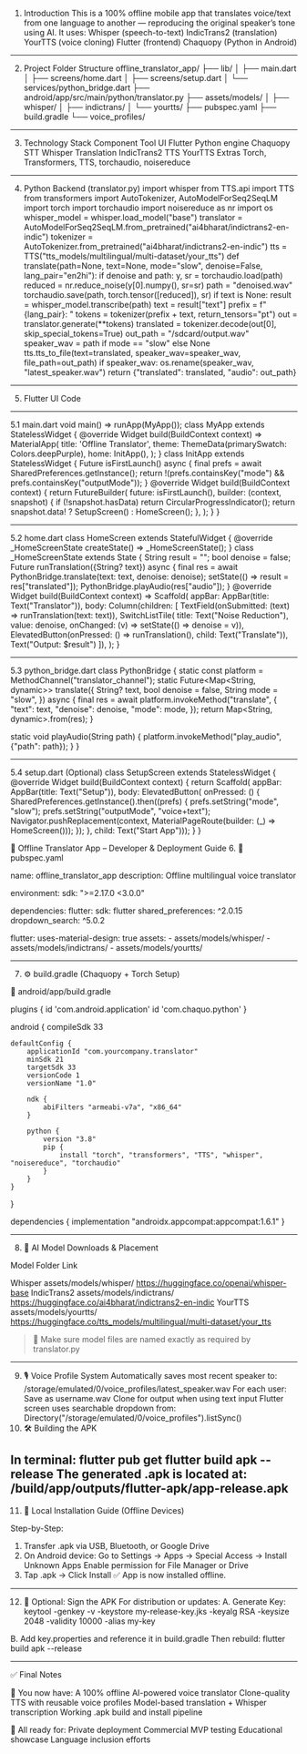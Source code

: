 1. Introduction
This is a 100% offline mobile app that translates voice/text from one language to another — reproducing the original speaker’s tone using AI.
It uses:
Whisper (speech-to-text)
IndicTrans2 (translation)
YourTTS (voice cloning)
Flutter (frontend)
Chaquopy (Python in Android)


---

2. Project Folder Structure
offline_translator_app/
├── lib/
│   ├── main.dart
│   ├── screens/home.dart
│   ├── screens/setup.dart
│   └── services/python_bridge.dart
├── android/app/src/main/python/translator.py
├── assets/models/
│   ├── whisper/
│   ├── indictrans/
│   └── yourtts/
├── pubspec.yaml
├── build.gradle
└── voice_profiles/


---

3. Technology Stack
Component	Tool
UI	Flutter
Python engine	Chaquopy
STT	Whisper
Translation	IndicTrans2
TTS	YourTTS
Extras	Torch, Transformers, TTS, torchaudio, noisereduce



---

4. Python Backend (translator.py)
import whisper
from TTS.api import TTS
from transformers import AutoTokenizer, AutoModelForSeq2SeqLM
import torch
import torchaudio
import noisereduce as nr
import os
whisper_model = whisper.load_model("base")
translator = AutoModelForSeq2SeqLM.from_pretrained("ai4bharat/indictrans2-en-indic")
tokenizer = AutoTokenizer.from_pretrained("ai4bharat/indictrans2-en-indic")
tts = TTS("tts_models/multilingual/multi-dataset/your_tts")
def translate(path=None, text=None, mode="slow", denoise=False, lang_pair="en2hi"):
    if denoise and path:
        y, sr = torchaudio.load(path)
        reduced = nr.reduce_noise(y[0].numpy(), sr=sr)
        path = "denoised.wav"
        torchaudio.save(path, torch.tensor([reduced]), sr)
    if text is None:
        result = whisper_model.transcribe(path)
        text = result["text"]
    prefix = f"{lang_pair}: "
    tokens = tokenizer(prefix + text, return_tensors="pt")
    out = translator.generate(**tokens)
    translated = tokenizer.decode(out[0], skip_special_tokens=True)
    out_path = "/sdcard/output.wav"
    speaker_wav = path if mode == "slow" else None
    tts.tts_to_file(text=translated, speaker_wav=speaker_wav, file_path=out_path)
    if speaker_wav:
        os.rename(speaker_wav, "latest_speaker.wav")
    return {"translated": translated, "audio": out_path}

---

5. Flutter UI Code
---
5.1 main.dart
void main() => runApp(MyApp());
class MyApp extends StatelessWidget {
  @override
  Widget build(BuildContext context) => MaterialApp(
        title: 'Offline Translator',
        theme: ThemeData(primarySwatch: Colors.deepPurple),
        home: InitApp(),
      );
}
class InitApp extends StatelessWidget {
  Future<bool> isFirstLaunch() async {
    final prefs = await SharedPreferences.getInstance();
    return !(prefs.containsKey("mode") && prefs.containsKey("outputMode"));
  }
  @override
  Widget build(BuildContext context) {
    return FutureBuilder(
      future: isFirstLaunch(),
      builder: (context, snapshot) {
        if (!snapshot.hasData) return CircularProgressIndicator();
        return snapshot.data! ? SetupScreen() : HomeScreen();
      },
    );
  }
}

---
5.2 home.dart
class HomeScreen extends StatefulWidget {
  @override
  _HomeScreenState createState() => _HomeScreenState();
}
class _HomeScreenState extends State<HomeScreen> {
  String result = "";
  bool denoise = false;
  Future<void> runTranslation({String? text}) async {
    final res = await PythonBridge.translate(text: text, denoise: denoise);
    setState(() => result = res["translated"]);
    PythonBridge.playAudio(res["audio"]);
  }
  @override
  Widget build(BuildContext context) => Scaffold(
        appBar: AppBar(title: Text("Translator")),
        body: Column(children: [
          TextField(onSubmitted: (text) => runTranslation(text: text)),
          SwitchListTile(
              title: Text("Noise Reduction"),
              value: denoise,
              onChanged: (v) => setState(() => denoise = v)),
          ElevatedButton(onPressed: () => runTranslation(), child: Text("Translate")),
          Text("Output: $result")
        ]),
      );
}


---

5.3 python_bridge.dart
class PythonBridge {
  static const platform = MethodChannel("translator_channel");
static Future<Map<String, dynamic>> translate({
    String? text,
    bool denoise = false,
    String mode = "slow",
  }) async {
    final res = await platform.invokeMethod("translate", {
      "text": text,
      "denoise": denoise,
      "mode": mode,
    });
    return Map<String, dynamic>.from(res);
  }

  static void playAudio(String path) {
    platform.invokeMethod("play_audio", {"path": path});
  }
}


---

5.4 setup.dart (Optional)
class SetupScreen extends StatelessWidget {
  @override
  Widget build(BuildContext context) {
    return Scaffold(
        appBar: AppBar(title: Text("Setup")),
        body: ElevatedButton(
            onPressed: () {
              SharedPreferences.getInstance().then((prefs) {
                prefs.setString("mode", "slow");
                prefs.setString("outputMode", "voice+text");
                Navigator.pushReplacement(context, MaterialPageRoute(builder: (_) => HomeScreen()));
              });
            },
            child: Text("Start App")));
  }
}

📘 Offline Translator App – Developer & Deployment Guide
6. 🧾 pubspec.yaml

name: offline_translator_app
description: Offline multilingual voice translator

environment:
  sdk: ">=2.17.0 <3.0.0"

dependencies:
  flutter:
    sdk: flutter
  shared_preferences: ^2.0.15
  dropdown_search: ^5.0.2

flutter:
  uses-material-design: true
  assets:
    - assets/models/whisper/
    - assets/models/indictrans/
    - assets/models/yourtts/


---

7. ⚙️ build.gradle (Chaquopy + Torch Setup)

📍 android/app/build.gradle

plugins {
    id 'com.android.application'
    id 'com.chaquo.python'
}

android {
    compileSdk 33

    defaultConfig {
        applicationId "com.yourcompany.translator"
        minSdk 21
        targetSdk 33
        versionCode 1
        versionName "1.0"

        ndk {
            abiFilters "armeabi-v7a", "x86_64"
        }

        python {
            version "3.8"
            pip {
                install "torch", "transformers", "TTS", "whisper", "noisereduce", "torchaudio"
            }
        }
    }
}

dependencies {
    implementation "androidx.appcompat:appcompat:1.6.1"
}


---

8. 🔗 AI Model Downloads & Placement

Model	Folder	Link

Whisper	assets/models/whisper/	https://huggingface.co/openai/whisper-base
IndicTrans2	assets/models/indictrans/	https://huggingface.co/ai4bharat/indictrans2-en-indic
YourTTS	assets/models/yourtts/	https://huggingface.co/tts_models/multilingual/multi-dataset/your_tts
> 🔸 Make sure model files are named exactly as required by translator.py

---

9. 🎙️ Voice Profile System
Automatically saves most recent speaker to:
/storage/emulated/0/voice_profiles/latest_speaker.wav
For each user:
Save as username.wav
Clone for output when using text input
Flutter screen uses searchable dropdown from:
Directory("/storage/emulated/0/voice_profiles").listSync()
10. 🛠️ Building the APK

In terminal:
flutter pub get
flutter build apk --release
The generated .apk is located at:
/build/app/outputs/flutter-apk/app-release.apk
---

11. 📲 Local Installation Guide (Offline Devices)

Step-by-Step:
1. Transfer .apk via USB, Bluetooth, or Google Drive
2. On Android device:
Go to Settings → Apps → Special Access → Install Unknown Apps
Enable permission for File Manager or Drive
3. Tap .apk → Click Install
✅ App is now installed offline.


---

12. 🔐 Optional: Sign the APK
For distribution or updates:
A. Generate Key:
keytool -genkey -v -keystore my-release-key.jks -keyalg RSA -keysize 2048 -validity 10000 -alias my-key

B. Add key.properties and reference it in build.gradle
Then rebuild:
flutter build apk --release


---

✅ Final Notes

🎯 You now have:
A 100% offline AI-powered voice translator
Clone-quality TTS with reusable voice profiles
Model-based translation + Whisper transcription
Working .apk build and install pipeline


📁 All ready for:
Private deployment
Commercial MVP testing
Educational showcase
Language inclusion efforts


